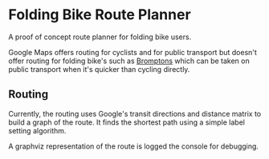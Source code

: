 # Folding Bike Route Planner

A proof of concept route planner for folding bike users.

Google Maps offers routing for cyclists and for public transport but doesn't
offer routing for folding bike's such as [Bromptons](http://www.brompton.co.uk)
which can be taken on public transport when it's quicker than cycling directly.


## Routing
Currently, the routing uses Google's transit directions and distance matrix to
build a graph of the route.  It finds the shortest path using a simple label
setting algorithm.


A graphviz representation of the route is logged the console for debugging.
